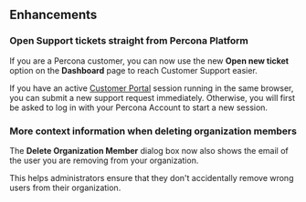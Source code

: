 ## Enhancements

### Open Support tickets straight from Percona Platform
If you are a Percona customer, you can now use the new **Open new ticket** option on the **Dashboard** page to reach Customer Support easier. 

If you have an active [Customer Portal](https://percona.service-now.com/) session running in the same browser, you can submit a new support request immediately. Otherwise, you will first be asked to log in with your Percona Account to start a new session.

### More context information when deleting organization members
The **Delete Organization Member** dialog box now also shows the email of the user you are removing from your organization. 

This helps administrators ensure that they don't accidentally remove wrong users from their organization.

